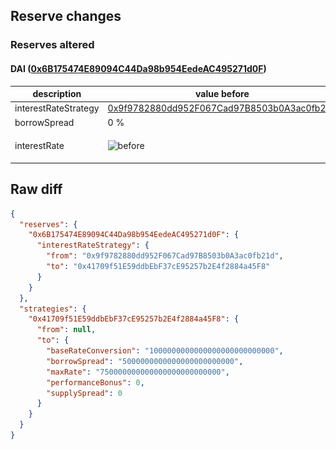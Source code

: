## Reserve changes

### Reserves altered

#### DAI ([0x6B175474E89094C44Da98b954EedeAC495271d0F](https://etherscan.io/address/0x6B175474E89094C44Da98b954EedeAC495271d0F))

| description | value before | value after |
| --- | --- | --- |
| interestRateStrategy | [0x9f9782880dd952F067Cad97B8503b0A3ac0fb21d](https://etherscan.io/address/0x9f9782880dd952F067Cad97B8503b0A3ac0fb21d) | [0x41709f51E59ddbEbF37cE95257b2E4f2884a45F8](https://etherscan.io/address/0x41709f51E59ddbEbF37cE95257b2E4f2884a45F8) |
| borrowSpread | 0 % | 0.5 % |
| interestRate | ![before](/.assets/bc11e5b92e27947ebc500895e90540b95b2b66a2.svg) | ![after](/.assets/aeff12e76484ee5e37e7f3ef73c75ba1c47d0160.svg) |

## Raw diff

```json
{
  "reserves": {
    "0x6B175474E89094C44Da98b954EedeAC495271d0F": {
      "interestRateStrategy": {
        "from": "0x9f9782880dd952F067Cad97B8503b0A3ac0fb21d",
        "to": "0x41709f51E59ddbEbF37cE95257b2E4f2884a45F8"
      }
    }
  },
  "strategies": {
    "0x41709f51E59ddbEbF37cE95257b2E4f2884a45F8": {
      "from": null,
      "to": {
        "baseRateConversion": "1000000000000000000000000000",
        "borrowSpread": "5000000000000000000000000",
        "maxRate": "750000000000000000000000000",
        "performanceBonus": 0,
        "supplySpread": 0
      }
    }
  }
}
```